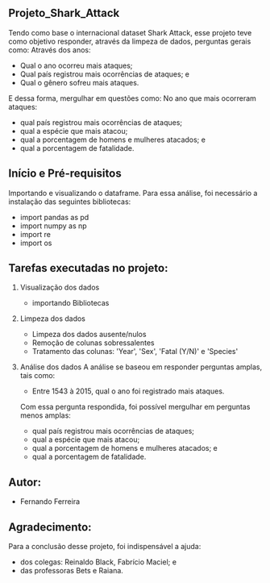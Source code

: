 ## Projeto_Shark_Attack

Tendo como base o internacional dataset Shark Attack, esse projeto teve como objetivo responder, através da limpeza de dados, perguntas gerais como:
Através dos anos:
- Qual o ano ocorreu mais ataques;
- Qual país registrou mais ocorrências de ataques; e
- Qual o gênero sofreu mais ataques.

E dessa forma, mergulhar em questões como:
No ano que mais ocorreram ataques:
- qual país registrou mais ocorrências de ataques;
- qual a espécie que mais atacou;
- qual a porcentagem de homens e mulheres atacados; e
- qual a porcentagem de fatalidade.


## Início e Pré-requisitos

Importando e visualizando o dataframe.
Para essa análise, foi necessário a instalação das seguintes bibliotecas:

- import pandas as pd
- import numpy as np
- import re
- import os

## Tarefas executadas no projeto:

1) Visualização dos dados
   - importando Bibliotecas

2) Limpeza dos dados
   - Limpeza dos dados ausente/nulos
   - Remoção de colunas sobressalentes
   - Tratamento das colunas: 'Year', 'Sex', 'Fatal (Y/N)' e 'Species'

3) Análise dos dados
   A análise se baseou em responder perguntas amplas, tais como:
     - Entre 1543 à 2015, qual o ano foi registrado mais ataques.

   Com essa pergunta respondida, foi possível mergulhar em perguntas menos amplas:
     - qual país registrou mais ocorrências de ataques;
     - qual a espécie que mais atacou;
     - qual a porcentagem de homens e mulheres atacados; e
     - qual a porcentagem de fatalidade.

 

## Autor:
- Fernando Ferreira

## Agradecimento:
Para a conclusão desse projeto, foi indispensável a ajuda:
- dos colegas: Reinaldo Black, Fabrício Maciel; e
- das professoras Bets e Raiana.



